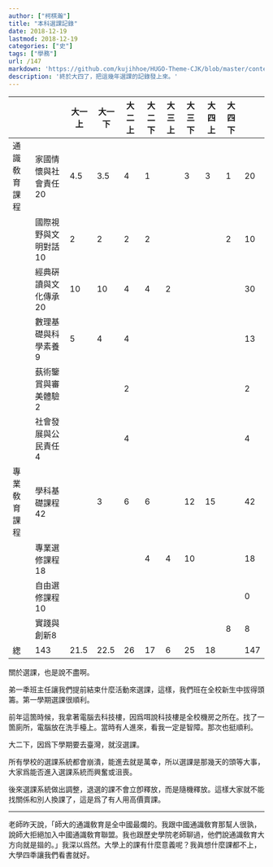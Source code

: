 ```yaml
---
author: ["柯棋瀚"]
title: "本科選課記錄"
date: 2018-12-19
lastmod: 2018-12-19
categories: ["史"]
tags: ["學務"]
url: /147
markdown: 'https://github.com/kujihhoe/HUGO-Theme-CJK/blob/master/content/post/147選課.md'
description: '終於大四了，把這幾年選課的記錄發上來。'
---
```


|              |                       | 大一上 | 大一下 | 大二上 | 大二下 | 大三上 | 大三下 | 大四上 | 大四下 |      |
| ------------ | --------------------- | ------ | ------ | ------ | ------ | ------ | ------ | ------ | ------ | ---- |
| 通識敎育課程 | 家國情懷與社會責任 20 | 4.5    | 3.5    | 4      | 1      |        | 3      | 3      | 1      | 20   |
|              | 國際視野與文明對話 10 | 2      | 2      | 2      | 2      |        |        |        | 2      | 10   |
|              | 經典硏讀與文化傳承 20 | 10     | 10     | 4      | 4      | 2      |        |        |        | 30   |
|              | 數理基礎與科學素養 9  | 5      | 4      | 4      |        |        |        |        |        | 13   |
|              | 蓺術鑒賞與審美體驗 2  |        |        | 2      |        |        |        |        |        | 2    |
|              | 社會發展與公民責任 4  |        |        | 4      |        |        |        |        |        | 4    |
| 專業敎育課程 | 學科基礎課程 42       |        | 3      | 6      | 6      |        | 12     | 15     |        | 42   |
|              | 專業選修課程 18       |        |        |        | 4      | 4      | 10     |        |        | 18   |
|              | 自由選修課程 10       |        |        |        |        |        |        |        |        | 0    |
|              | 實踐與創新8           |        |        |        |        |        |        |        | 8      | 8    |
| 緫           | 143                   | 21.5   | 22.5   | 26     | 17     | 6      | 25     | 18     |        | 147  |

關於選課，也是說不盡啊。

弟一秊班主任讓我們提前結束什麼活動來選課，這樣，我們班在全校新生中拔得頭籌。第一學期選課很順利。

前年這箇時候，我拿著電腦去科技樓，因爲咡說科技樓是全校機房之所在。找了一箇廁所，電腦放在洗手檯上。當時有人進來，看我一定是智障。那次也挺順利。

大二下，因爲下學期要去臺灣，就沒選課。

所有學校的選課系統都會崩潰，能進去就是萬幸，所以選課是那幾天的頭等大事，大家爲能否進入選課系統而興奮或沮喪。

後來選課系統做出調整，退選的課不會立卽釋放，而是隨機釋放。這樣大家就不能找關係和別人換課了，這是爲了有人用高價賣課。

<hr>

老師昨天說，「師大的通識敎育是全中國最爛的。我跟中國通識敎育那幫人很孰，說師大拒絕加入中國通識敎育聯盟。我也跟歷史學院老師聊過，他們說通識敎育大方向就是䥘的。」我深以爲然。大學上的課有什麼意義呢？我眞想什麼課都不上，大學四秊讓我們看書就好。
